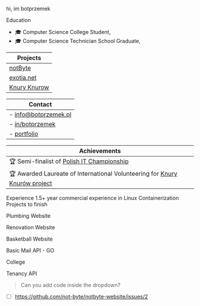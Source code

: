 hi, im botprzemek

Education
- 🎓 Computer Science College Student,
- 🎓 Computer Science Technician School Graduate,

| Projects                               |
|----------------------------------------|
| [notByte](https://notbyte.com)         |
| [exotia.net](https://exotia.net)       |
| [Knury Knurow](https://knuryknurow.pl) |

| Contact                                               |
|-------------------------------------------------------|
| - [info@botprzemek.pl](mailto:info@botprzemek.pl)     |
| - [in/botprzemek](https://linkedin.com/in/botprzemek) |
| - [portfolio](https://botprzemek.pl)                  |

| Achievements                                                                                         |
|------------------------------------------------------------------------------------------------------|
| 🏆 Semi-finalist of [Polish IT Championship](https://mistrzostwait.com)                              |
| 🏆 Awarded Laureate of International Volunteering for [Knury Knurów project](https://knuryknurow.pl) |

Experience
1.5+ year commercial experience in
Linux
Containerization
Projects to finish

Plumbing Website

Renovation Website

Basketball Website

Basic Mail API - GO

College

Tenancy API

> Can you add code inside the dropdown?

- [ ] https://github.com/not-byte/notbyte-website/issues/2
